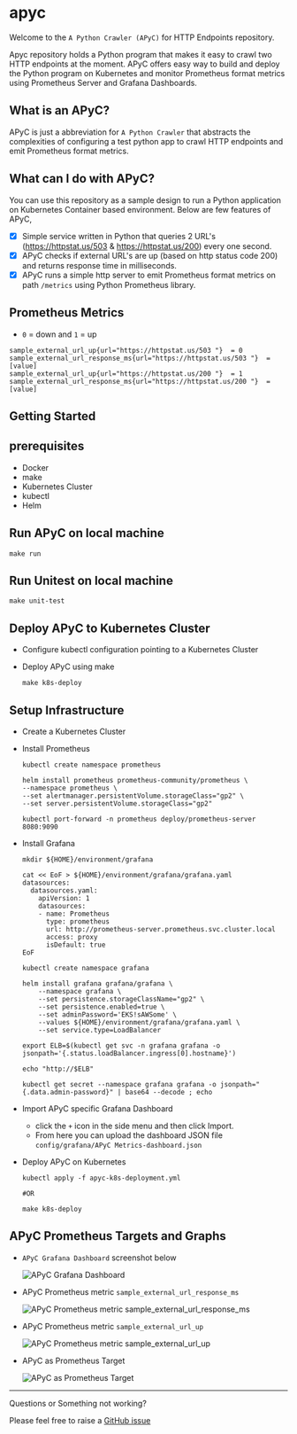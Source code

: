 # apyc
Welcome to the `A Python Crawler (APyC)` for HTTP Endpoints repository.

Apyc repository holds a Python program that makes it easy to crawl two HTTP endpoints at the moment. APyC offers easy way to build and deploy the Python program on Kubernetes and monitor Prometheus format metrics using Prometheus Server and Grafana Dashboards.

What is an APyC?
--- 

APyC is just a abbreviation for `A Python Crawler` that abstracts the complexities of configuring a test python app to crawl HTTP endpoints and emit Prometheus format metrics.

What can I do with APyC?
--- 

You can use this repository as a sample design to run a Python application on Kubernetes Container based environment. Below are few features of APyC,

- [x] Simple service written in Python that queries 2 URL's (https://httpstat.us/503 & https://httpstat.us/200) every one second.
- [x] APyC checks if external URL's are up (based on http status code 200) and returns response time in milliseconds.
- [x] APyC runs a simple http server to emit Prometheus format metrics on path `/metrics` using Python Prometheus library.

Prometheus Metrics
--- 

- `0` = down and `1` = up
```
sample_external_url_up{url="https://httpstat.us/503 "}  = 0
sample_external_url_response_ms{url="https://httpstat.us/503 "}  = [value]
sample_external_url_up{url="https://httpstat.us/200 "}  = 1
sample_external_url_response_ms{url="https://httpstat.us/200 "}  = [value]
```

Getting Started
---

## prerequisites

- Docker 
- make
- Kubernetes Cluster
- kubectl
- Helm

## Run APyC on local machine

```
make run
```

## Run Unitest on local machine

```
make unit-test
```

## Deploy APyC to Kubernetes Cluster

- Configure kubectl configuration pointing to a Kubernetes Cluster
- Deploy APyC using make

    ```
    make k8s-deploy
    ```

## Setup Infrastructure

- Create a Kubernetes Cluster
- Install Prometheus

    ```
    kubectl create namespace prometheus

    helm install prometheus prometheus-community/prometheus \
    --namespace prometheus \
    --set alertmanager.persistentVolume.storageClass="gp2" \
    --set server.persistentVolume.storageClass="gp2"

    kubectl port-forward -n prometheus deploy/prometheus-server 8080:9090
    ```

- Install Grafana

    ```
    mkdir ${HOME}/environment/grafana

    cat << EoF > ${HOME}/environment/grafana/grafana.yaml
    datasources:
      datasources.yaml:
        apiVersion: 1
        datasources:
        - name: Prometheus
          type: prometheus
          url: http://prometheus-server.prometheus.svc.cluster.local
          access: proxy
          isDefault: true
    EoF

    kubectl create namespace grafana

    helm install grafana grafana/grafana \
        --namespace grafana \
        --set persistence.storageClassName="gp2" \
        --set persistence.enabled=true \
        --set adminPassword='EKS!sAWSome' \
        --values ${HOME}/environment/grafana/grafana.yaml \
        --set service.type=LoadBalancer

    export ELB=$(kubectl get svc -n grafana grafana -o jsonpath='{.status.loadBalancer.ingress[0].hostname}')

    echo "http://$ELB"

    kubectl get secret --namespace grafana grafana -o jsonpath="{.data.admin-password}" | base64 --decode ; echo
    ```

- Import APyC specific Grafana Dashboard
    - click the `+` icon in the side menu and then click Import.
    - From here you can upload the dashboard JSON file `config/grafana/APyC Metrics-dashboard.json`

- Deploy APyC on Kubernetes

    ```
    kubectl apply -f apyc-k8s-deployment.yml

    #OR

    make k8s-deploy
    ```

## APyC Prometheus Targets and Graphs

- `APyC Grafana Dashboard` screenshot below

    ![APyC Grafana Dashboard](screenshots/apyc-grafana-dashboard.png)

- APyC Prometheus metric `sample_external_url_response_ms`

    ![APyC Prometheus metric sample_external_url_response_ms](screenshots/apyc-prometheus-sample_external_url_response_ms.png)

- APyC Prometheus metric `sample_external_url_up`

    ![APyC Prometheus metric sample_external_url_up](screenshots/apyc-prometheus-sample_external_url_up.png)

- APyC as Prometheus Target

    ![APyC as Prometheus Target](screenshots/apyc-prometheus-targets.png)

--- 

Questions or Something not working?

Please feel free to raise a [GitHub issue](https://github.com/saiteja313/apyc/issues)